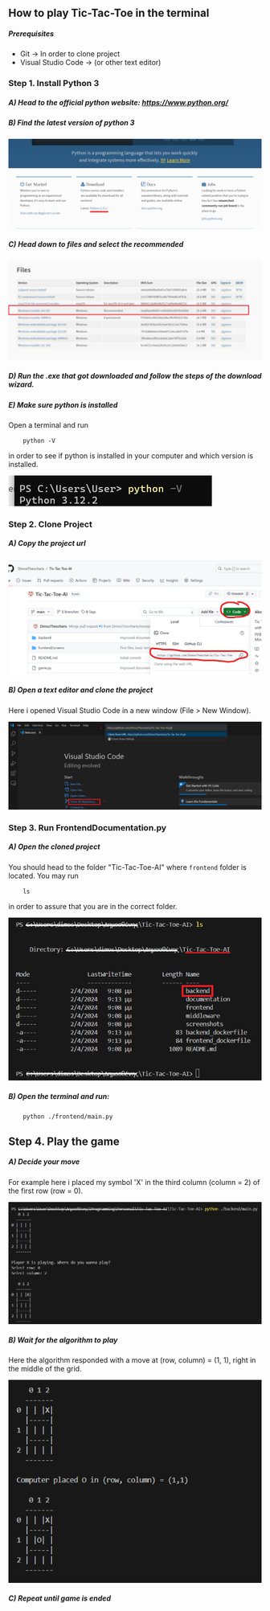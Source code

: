 ## How to play Tic-Tac-Toe in the terminal ##

##### Prerequisites #####

- Git -> In order to clone project
- Visual Studio Code -> (or other text editor)

### Step 1. Install Python 3 ###

##### A) Head to the official python website: https://www.python.org/ #####

##### B) Find the latest version of python 3 #####

![open_latest_python_version](https://github.com/DimosTheocharis/Tic-Tac-Toe-AI/blob/FrontendDocumentation/screenshots/how_to_run_backend/open_latest_python_version.png)  

##### C) Head down to files and select the recommended #####

![select_python_version](https://github.com/DimosTheocharis/Tic-Tac-Toe-AI/blob/FrontendDocumentation/screenshots/how_to_run_backend/select_python_version.png)  

##### D) Run the .exe that got downloaded and follow the steps of the download wizard. #####

##### E) Make sure python is installed #####

Open a terminal and run 

```
    python -V
```

in order to see if python is installed in your computer and which version is installed.

![successful_python_download](https://github.com/DimosTheocharis/Tic-Tac-Toe-AI/blob/FrontendDocumentation/screenshots/how_to_run_backend/successful_python_download.png)  

### Step 2. Clone Project ###

##### A) Copy the project url #####

![copy_clone_url](https://github.com/DimosTheocharis/Tic-Tac-Toe-AI/blob/FrontendDocumentation/screenshots/how_to_run_backend/copy_clone_url.png)  

##### B) Open a text editor and clone the project #####

Here i opened Visual Studio Code in a new window (File > New Window).

![clone_project](https://github.com/DimosTheocharis/Tic-Tac-Toe-AI/blob/FrontendDocumentation/screenshots/how_to_run_backend/clone_project.png)  

### Step 3. Run FrontendDocumentation.py

##### A) Open the cloned project #####

You should head to the folder "Tic-Tac-Toe-AI" where `frontend` folder is located. You may run 

```
    ls
```

in order to assure that you are in the correct folder.

![head_to_backend_folder](https://github.com/DimosTheocharis/Tic-Tac-Toe-AI/blob/FrontendDocumentation/screenshots/how_to_run_backend/head_to_backend_folder.png)  

##### B) Open the terminal and run: #####

```
    python ./frontend/main.py
```

## Step 4. Play the game ##

##### A) Decide your move #####

For example here i placed my symbol 'X' in the third column (column = 2) of the first row (row = 0).

![make_your_move](https://github.com/DimosTheocharis/Tic-Tac-Toe-AI/blob/FrontendDocumentation/screenshots/how_to_run_backend/make_your_move.png)  

##### B) Wait for the algorithm to play #####

Here the algorithm responded with a move at (row, column) = (1, 1), right in the middle of the grid.

![algorithm_makes_its_move](https://github.com/DimosTheocharis/Tic-Tac-Toe-AI/blob/FrontendDocumentation/screenshots/how_to_run_backend/algorithm_makes_its_move.png)  

##### C) Repeat until game is ended #####

